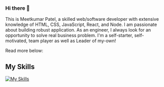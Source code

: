 ### Hi there 👋

This is Meetkumar Patel, a skilled web/software developer with extensive knowledge of HTML, CSS, JavaScript, React, and Node. I am passionate about building robust application. As an engineer, I always look for an opportunity to solve real business problem. I'm a self-starter, self-motivated, team player as well as Leader of my-own! 

Read more below:

## My Skills
[![My Skills](https://skillicons.dev/icons?i=js,html,css,react)](https://skillicons.dev)
